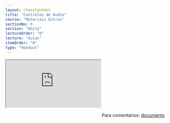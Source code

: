 ```yaml
---
layout: classContent
title: "Controles de Audio"
course: "Materiais Extras"
sectionNo: 0
section: "Unity"
lectureOrder: "0"
lecture: "Guias"
itemOrder: "0"
type: "Handout"
---
```


<iframe src="https://docs.google.com/document/d/e/2PACX-1vQzAGDN8AHvK9ZUHewLU9TtkLOhQ8CjW_MBuheWoKcVQy4YwvBWwgvt3aiqtCTDOEOtQoRC2BwVe3jW/pub?embedded=true"></iframe>

<span style="float:right">Para comentários: [documento](https://docs.google.com/document/d/1aPKYqlPL3oawD-AquU-Avr5in54jGUSYI9ELAvW0I74/edit?usp=sharing)</span>

